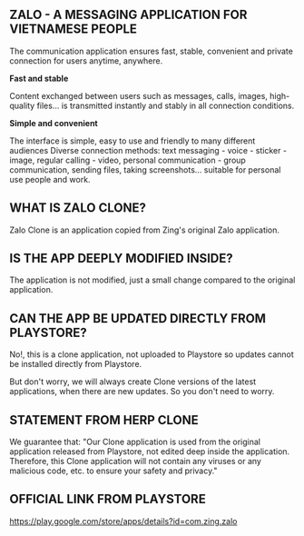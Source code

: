 ## ZALO - A MESSAGING APPLICATION FOR VIETNAMESE PEOPLE

The communication application ensures fast, stable, convenient and private connection for users anytime, anywhere.

**Fast and stable**

Content exchanged between users such as messages, calls, images, high-quality files... is transmitted instantly and stably in all connection conditions.

**Simple and convenient**

The interface is simple, easy to use and friendly to many different audiences
Diverse connection methods: text messaging - voice - sticker - image, regular calling - video, personal communication - group communication, sending files, taking screenshots... suitable for personal use people and work.

## WHAT IS ZALO CLONE?
Zalo Clone is an application copied from Zing's original Zalo application.
## IS THE APP DEEPLY MODIFIED INSIDE?
The application is not modified, just a small change compared to the original application.
## CAN THE APP BE UPDATED DIRECTLY FROM PLAYSTORE?
No!, this is a clone application, not uploaded to Playstore so updates cannot be installed directly from Playstore.

But don't worry, we will always create Clone versions of the latest applications, when there are new updates. So you don't need to worry.
## STATEMENT FROM HERP CLONE
We guarantee that: "Our Clone application is used from the original application released from Playstore, not edited deep inside the application. Therefore, this Clone application will not contain any viruses or any malicious code, etc. to ensure your safety and privacy."

## OFFICIAL LINK FROM PLAYSTORE
https://play.google.com/store/apps/details?id=com.zing.zalo
